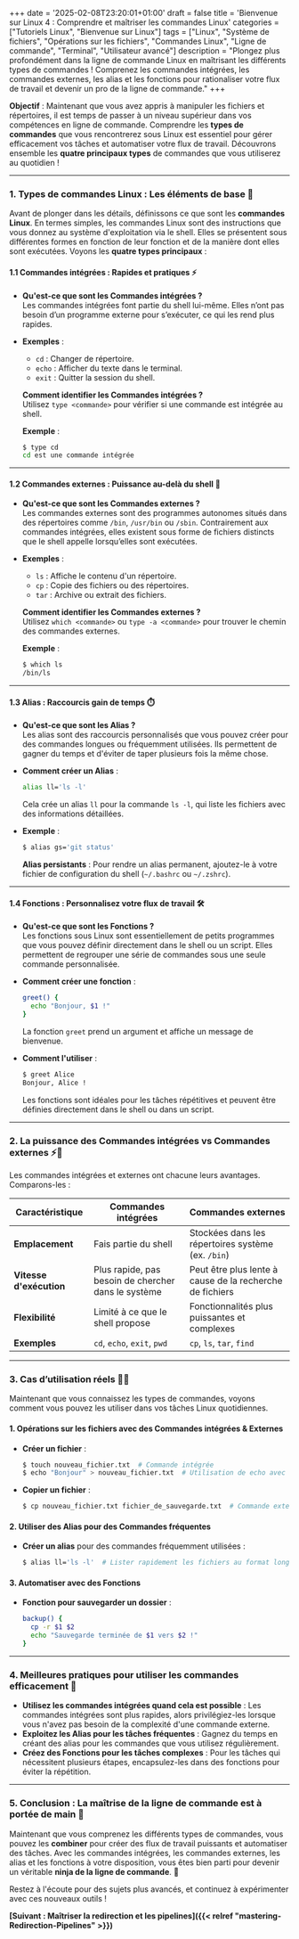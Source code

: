 +++
date = '2025-02-08T23:20:01+01:00'
draft = false
title = 'Bienvenue sur Linux 4 : Comprendre et maîtriser les commandes Linux'
categories = ["Tutoriels Linux", "Bienvenue sur Linux"]
tags = ["Linux", "Système de fichiers", "Opérations sur les fichiers", "Commandes Linux", "Ligne de commande", "Terminal", "Utilisateur avancé"]
description = "Plongez plus profondément dans la ligne de commande Linux en maîtrisant les différents types de commandes ! Comprenez les commandes intégrées, les commandes externes, les alias et les fonctions pour rationaliser votre flux de travail et devenir un pro de la ligne de commande."
+++

**Objectif** : Maintenant que vous avez appris à manipuler les fichiers et répertoires, il est temps de passer à un niveau supérieur dans vos compétences en ligne de commande. Comprendre les **types de commandes** que vous rencontrerez sous Linux est essentiel pour gérer efficacement vos tâches et automatiser votre flux de travail. Découvrons ensemble les **quatre principaux types** de commandes que vous utiliserez au quotidien !

---

### **1. Types de commandes Linux : Les éléments de base** 🧰

Avant de plonger dans les détails, définissons ce que sont les **commandes Linux**. En termes simples, les commandes Linux sont des instructions que vous donnez au système d'exploitation via le shell. Elles se présentent sous différentes formes en fonction de leur fonction et de la manière dont elles sont exécutées. Voyons les **quatre types principaux** :

#### 1.1 **Commandes intégrées : Rapides et pratiques** ⚡️
- **Qu'est-ce que sont les Commandes intégrées ?**  
  Les commandes intégrées font partie du shell lui-même. Elles n’ont pas besoin d’un programme externe pour s’exécuter, ce qui les rend plus rapides.
  
- **Exemples** :  
    - `cd` : Changer de répertoire.
    - `echo` : Afficher du texte dans le terminal.
    - `exit` : Quitter la session du shell.
  
  **Comment identifier les Commandes intégrées ?**  
  Utilisez `type <commande>` pour vérifier si une commande est intégrée au shell.
  
  **Exemple** :  
  ```bash
  $ type cd
  cd est une commande intégrée
  ```

---

#### 1.2 **Commandes externes : Puissance au-delà du shell** 🚀
- **Qu'est-ce que sont les Commandes externes ?**  
  Les commandes externes sont des programmes autonomes situés dans des répertoires comme `/bin`, `/usr/bin` ou `/sbin`. Contrairement aux commandes intégrées, elles existent sous forme de fichiers distincts que le shell appelle lorsqu’elles sont exécutées.
  
- **Exemples** :  
    - `ls` : Affiche le contenu d'un répertoire.
    - `cp` : Copie des fichiers ou des répertoires.
    - `tar` : Archive ou extrait des fichiers.

  **Comment identifier les Commandes externes ?**  
  Utilisez `which <commande>` ou `type -a <commande>` pour trouver le chemin des commandes externes.
  
  **Exemple** :  
  ```bash
  $ which ls
  /bin/ls
  ```

---

#### 1.3 **Alias : Raccourcis gain de temps** ⏱️
- **Qu'est-ce que sont les Alias ?**  
  Les alias sont des raccourcis personnalisés que vous pouvez créer pour des commandes longues ou fréquemment utilisées. Ils permettent de gagner du temps et d'éviter de taper plusieurs fois la même chose.
  
- **Comment créer un Alias** :
  ```bash
  alias ll='ls -l'
  ```
  Cela crée un alias `ll` pour la commande `ls -l`, qui liste les fichiers avec des informations détaillées.
  
- **Exemple** :  
  ```bash
  $ alias gs='git status'
  ```

  **Alias persistants** : Pour rendre un alias permanent, ajoutez-le à votre fichier de configuration du shell (`~/.bashrc` ou `~/.zshrc`).

---

#### 1.4 **Fonctions : Personnalisez votre flux de travail** 🛠️
- **Qu'est-ce que sont les Fonctions ?**  
  Les fonctions sous Linux sont essentiellement de petits programmes que vous pouvez définir directement dans le shell ou un script. Elles permettent de regrouper une série de commandes sous une seule commande personnalisée.

- **Comment créer une fonction** :
  ```bash
  greet() {
    echo "Bonjour, $1 !"
  }
  ```
  La fonction `greet` prend un argument et affiche un message de bienvenue.
  
- **Comment l'utiliser** :
  ```bash
  $ greet Alice
  Bonjour, Alice !
  ```

  Les fonctions sont idéales pour les tâches répétitives et peuvent être définies directement dans le shell ou dans un script.

---

### **2. La puissance des Commandes intégrées vs Commandes externes** ⚡️🚀

Les commandes intégrées et externes ont chacune leurs avantages. Comparons-les :

| **Caractéristique**     | **Commandes intégrées**                           | **Commandes externes**                           |
|-------------------------|---------------------------------------------------|-------------------------------------------------|
| **Emplacement**          | Fais partie du shell                              | Stockées dans les répertoires système (ex. `/bin`)|
| **Vitesse d'exécution**  | Plus rapide, pas besoin de chercher dans le système| Peut être plus lente à cause de la recherche de fichiers |
| **Flexibilité**          | Limité à ce que le shell propose                  | Fonctionnalités plus puissantes et complexes    |
| **Exemples**             | `cd`, `echo`, `exit`, `pwd`                       | `cp`, `ls`, `tar`, `find`                       |

---

### **3. Cas d’utilisation réels** 🧑‍💻

Maintenant que vous connaissez les types de commandes, voyons comment vous pouvez les utiliser dans vos tâches Linux quotidiennes.

#### **1. Opérations sur les fichiers avec des Commandes intégrées & Externes**
- **Créer un fichier** :
  ```bash
  $ touch nouveau_fichier.txt  # Commande intégrée
  $ echo "Bonjour" > nouveau_fichier.txt  # Utilisation de echo avec redirection
  ```
- **Copier un fichier** :
  ```bash
  $ cp nouveau_fichier.txt fichier_de_sauvegarde.txt  # Commande externe
  ```

#### **2. Utiliser des Alias pour des Commandes fréquentes**
- **Créer un alias** pour des commandes fréquemment utilisées :
  ```bash
  $ alias ll='ls -l'  # Lister rapidement les fichiers au format long
  ```

#### **3. Automatiser avec des Fonctions**
- **Fonction pour sauvegarder un dossier** :
  ```bash
  backup() {
    cp -r $1 $2
    echo "Sauvegarde terminée de $1 vers $2 !"
  }
  ```

---

### **4. Meilleures pratiques pour utiliser les commandes efficacement** 🌟

- **Utilisez les commandes intégrées quand cela est possible** : Les commandes intégrées sont plus rapides, alors privilégiez-les lorsque vous n'avez pas besoin de la complexité d'une commande externe.
- **Exploitez les Alias pour les tâches fréquentes** : Gagnez du temps en créant des alias pour les commandes que vous utilisez régulièrement.
- **Créez des Fonctions pour les tâches complexes** : Pour les tâches qui nécessitent plusieurs étapes, encapsulez-les dans des fonctions pour éviter la répétition.

---

### **5. Conclusion : La maîtrise de la ligne de commande est à portée de main** 🎯

Maintenant que vous comprenez les différents types de commandes, vous pouvez les **combiner** pour créer des flux de travail puissants et automatiser des tâches. Avec les commandes intégrées, les commandes externes, les alias et les fonctions à votre disposition, vous êtes bien parti pour devenir un véritable **ninja de la ligne de commande**. 🚀

Restez à l'écoute pour des sujets plus avancés, et continuez à expérimenter avec ces nouveaux outils !

**[Suivant : Maîtriser la redirection et les pipelines]({{< relref "mastering-Redirection-Pipelines" >}})**

